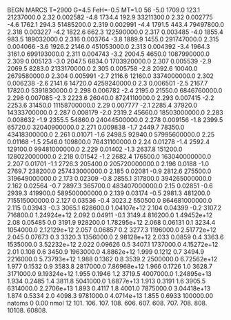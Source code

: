 BEGN
MARCS T=2900 G=4.5 FeH=-0.5 MT=1.0
                  56
-5.0 1709.0 123.1 21237000.0 2.32 0.002582 
-4.8 1734.4 192.9 33211300.0 2.32 0.002775 
-4.6 1762.1 294.3 51485200.0 2.319 0.002991 
-4.4 1791.5 443.4 79497800.0 2.318 0.003227 
-4.2 1822.6 662.3 122590000.0 2.317 0.003485 
-4.0 1855.4 983.5 189032000.0 2.316 0.003764 
-3.8 1889.9 1455.0 291747000.0 2.315 0.004066 
-3.6 1926.2 2146.0 451053000.0 2.313 0.004392 
-3.4 1964.3 3161.0 699193000.0 2.311 0.004743 
-3.2 2004.5 4650.0 1087990000.0 2.309 0.005123 
-3.0 2047.5 6834.0 1703920000.0 2.307 0.005539 
-2.9 2069.5 8283.0 2133170000.0 2.305 0.005758 
-2.8 2092.6 10040.0 2679580000.0 2.304 0.005991 
-2.7 2116.6 12160.0 3374000000.0 2.302 0.006238 
-2.6 2141.6 14720.0 4259240000.0 2.3 0.006501 
-2.5 2167.7 17820.0 5391830000.0 2.298 0.006782 
-2.4 2195.0 21550.0 6846760000.0 2.296 0.007085 
-2.3 2223.6 26040.0 8724110000.0 2.293 0.007415 
-2.2 2253.6 31450.0 11158700000.0 2.29 0.007777 
-2.1 2285.4 37920.0 14333700000.0 2.287 0.008179 
-2.0 2319.2 45660.0 18503000000.0 2.283 0.008632 
-1.9 2355.5 54860.0 24044500000.0 2.278 0.009156 
-1.8 2399.5 65720.0 32040900000.0 2.271 0.009838 
-1.7 2449.7 78350.0 43418300000.0 2.261 0.01071 
-1.6 2498.5 92940.0 57995600000.0 2.25 0.01168 
-1.5 2546.0 109800.0 76431100000.0 2.24 0.01278 
-1.4 2592.4 129100.0 99481000000.0 2.229 0.01402 
-1.3 2637.8 151200.0 128022000000.0 2.218 0.01542 
-1.2 2682.4 176500.0 163040000000.0 2.207 0.01701 
-1.1 2726.3 205400.0 205720000000.0 2.196 0.0188 
-1.0 2769.7 238200.0 257433000000.0 2.185 0.02081 
-0.9 2812.6 275500.0 319649000000.0 2.173 0.02309 
-0.8 2855.1 317800.0 394265000000.0 2.162 0.02564 
-0.7 2897.3 365700.0 483407000000.0 2.15 0.02851 
-0.6 2939.3 419900.0 589500000000.0 2.139 0.03174 
-0.5 2981.3 481200.0 715515000000.0 2.127 0.03536 
-0.4 3023.2 550500.0 864681000000.0 2.115 0.03943 
-0.3 3065.1 628600.0 1.04107e+12 2.104 0.04399 
-0.2 3107.2 716800.0 1.24924e+12 2.092 0.04911 
-0.1 3149.4 816200.0 1.49452e+12 2.08 0.05485 
0.0 3191.9 928200.0 1.78295e+12 2.068 0.06131 
0.1 3234.4 1054000.0 2.12129e+12 2.057 0.06857 
0.2 3277.3 1196000.0 2.51772e+12 2.045 0.07673 
0.3 3320.3 1356000.0 2.98128e+12 2.033 0.0859 
0.4 3363.6 1535000.0 3.52232e+12 2.022 0.09626 
0.5 3407.1 1737000.0 4.15272e+12 2.01 0.108 
0.6 3450.9 1963000.0 4.8862e+12 1.999 0.1212 
0.7 3494.9 2216000.0 5.73793e+12 1.988 0.1362 
0.8 3539.2 2500000.0 6.72562e+12 1.977 0.1532 
0.9 3583.8 2817000.0 7.86968e+12 1.966 0.1726 
1.0 3628.7 3171000.0 9.19324e+12 1.955 0.1946 
1.2 3719.5 4007000.0 1.24895e+13 1.934 0.2485 
1.4 3811.8 5041000.0 1.6877e+13 1.913 0.3191 
1.6 3905.5 6314000.0 2.2706e+13 1.893 0.4117 
1.8 4001.0 7875000.0 3.04418e+13 1.874 0.5334 
2.0 4098.3 9781000.0 4.0714e+13 1.855 0.6933 
100000.00
natoms              0      0.00
nmol          12
          101.         106.       107.      108.         606.        607.        608.
          707.         708.       808.    10108.       60808.
